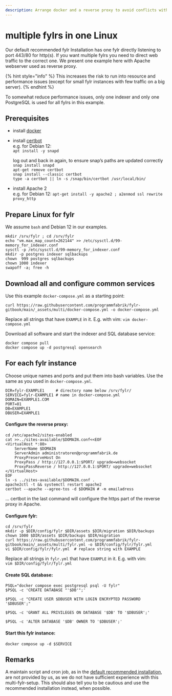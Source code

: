 ```yaml
---
description: Arrange docker and a reverse proxy to avoid conflicts with multiple fylrs
---
```


# multiple fylrs in one Linux

Our default recommended fylr Installation has one fylr directly listening to port 443/80 for http(s). If you want multiple fylrs you need to direct web traffic to the correct one. We present one example here with Apache webserver used as reverse proxy.

{% hint style="info" %}
This increases the risk to run into resource and performance issues (except for small fylr instances with few traffic on a big server).&#x20;
{% endhint %}

To somewhat reduce performance issues, only one indexer and only one PostgreSQL is used for all fylrs in this example.



## Prerequisites

* install [docker](https://docs.docker.com/engine/install/#server)
*   install [certbot](https://certbot.eff.org/)\
    e.g. for Debian 12:\
    `apt install -y snapd`

    log out and back in again, to ensure snap’s paths are updated correctly\
    `snap install snapd`\
    `apt-get remove certbot`\
    `snap install --classic certbot`\
    `type -a certbot || ln -s /snap/bin/certbot /usr/local/bin/`
* install Apache 2\
  e.g. for Debian 12: `apt-get install -y apache2 ; a2enmod ssl rewrite proxy_http`



## Prepare Linux for fylr

We assume `bash` and Debian 12 in our examples.

```
mkdir /srv/fylr ; cd /srv/fylr
echo "vm.max_map_count=262144" >> /etc/sysctl.d/99-memory_for_indexer.conf
sysctl -p /etc/sysctl.d/99-memory_for_indexer.conf
mkdir -p postgres indexer sqlbackups
chown  999 postgres sqlbackups
chown 1000 indexer
swapoff -a; free -h
```

## Download all and configure common services

Use this example `docker-compose.yml` as a starting point:

```
curl https://raw.githubusercontent.com/programmfabrik/fylr-gitbook/main/_assets/multi/docker-compose.yml -o docker-compose.yml
```

Replace all strings that have `EXAMPLE` in it. E.g. with vim: `vim docker-compose.yml`

Download all software and start the indexer and SQL database service:

```
docker compose pull
docker compose up -d postgresql opensearch
```

## For each fylr instance

Choose unique names and ports and put them into bash variables. Use the same as you used in `docker-compose.yml`.

```
DIR=fylr-EXAMPLE1     # directory name below /srv/fylr/
SERVICE=fylr-EXAMPLE1 # name in docker-compose.yml
DOMAIN=EXAMPLE1.COM
PORT=81
DB=EXAMPLE1
DBUSER=EXAMPLE1
```

#### Configure the reverse proxy:

```
cd /etc/apache2/sites-enabled
cat >>../sites-available/$DOMAIN.conf<<EOF
<VirtualHost *:80>
    ServerName $DOMAIN
    ServerAdmin administratoren@programmfabrik.de
    ProxyPreserveHost On
    ProxyPass / http://127.0.0.1:$PORT/ upgrade=websocket
    ProxyPassReverse / http://127.0.0.1:$PORT/ upgrade=websocket
</VirtualHost>
EOF
ln -s ../sites-available/$DOMAIN.conf .
apache2ctl -t && systemctl restart apache2
certbot --apache --agree-tos -d $DOMAIN # -m emailadress
```

... certbot in the last command will configure the https part of the reverse proxy in Apache.

#### Configure fylr:

```
cd /srv/fylr
mkdir -p $DIR/config/fylr $DIR/assets $DIR/migration $DIR/backups
chown 1000 $DIR/assets $DIR/backups $DIR/migration
curl https://raw.githubusercontent.com/programmfabrik/fylr-gitbook/main/_assets/multi/fylr.yml -o $DIR/config/fylr/fylr.yml
vi $DIR/config/fylr/fylr.yml  # replace string with EXAMPLE
```

Replace all strings in `fylr.yml` that have `EXAMPLE` in it. E.g. with vim: \
`vim $DIR/config/fylr/fylr.yml`

#### Create SQL database:

```
PSQL="docker compose exec postgresql psql -U fylr"
$PSQL -c 'CREATE DATABASE "'$DB'";'

$PSQL -c "CREATE USER $DBUSER WITH LOGIN ENCRYPTED PASSWORD '$DBUSER';"

$PSQL -c 'GRANT ALL PRIVILEGES ON DATABASE '$DB' TO '$DBUSER';'

$PSQL -c 'ALTER DATABASE '$DB' OWNER TO '$DBUSER';'
```

#### Start this fylr instance:

```
docker compose up -d $SERVICE
```

## Remarks

A maintain script and cron job, as in the [default recommended installation](./), are not provided by us, as we do not have sufficient experience with this multi-fylr-setup. This should also tell you to be cautious and use the recommended installation instead, when possible.
